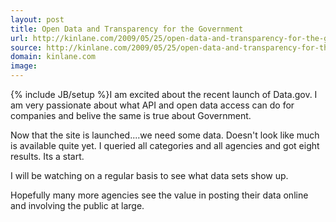 ```yaml
---
layout: post
title: Open Data and Transparency for the Government
url: http://kinlane.com/2009/05/25/open-data-and-transparency-for-the-government/
source: http://kinlane.com/2009/05/25/open-data-and-transparency-for-the-government/
domain: kinlane.com
image: 
---
```

{% include JB/setup %}I am excited about the recent launch of Data.gov. I am very passionate about what API and open data access can do for companies and belive the same is true about Government.<p></p>
Now that the site is launched....we need some data. Doesn't look like much is available quite yet. I queried all categories and all agencies and got eight results. Its a start.<p></p>
I will be watching on a regular basis to see what data sets show up.<p></p>
Hopefully many more agencies see the value in posting their data online and involving the public at large.
